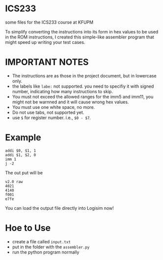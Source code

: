 # ICS233
some files for the ICS233 course at KFUPM

To simplify converting the instructions into its form in hex values to be used in the ROM instructions,
I created this simple-like assembler program that might speed up writing your test cases.

# IMPORTANT NOTES

- The instructions are as those in the project document, but in lowercase only.
- the labels like `labe:` not supported. you need to specifiy it with signed number, indicating how many instructions to skip.
- You must not exceed the allowed ranges for the imm5 and imm11, you might not be warnned and it will cause wrong hex values.
- You must use one white space, no more.
- Do not use tabs, not supported yet.
- use `$` for register number. i.e., `$0 - $7`.

# Example
```
addi $0, $1, 1
addi $1, $2, 0
imm 1
j -2
```
The out put will be 
```
v2.0 raw
4021
4140
f001
e7fe
```
You can load the output file directly into Logisim now!

# Hoe to Use
- create a file called `input.txt`
- put in the folder with the `assembler.py`
- run the python program normally
